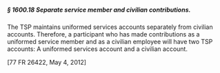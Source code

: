 ##### § 1600.18 Separate service member and civilian contributions. #####

The TSP maintains uniformed services accounts separately from civilian accounts. Therefore, a participant who has made contributions as a uniformed service member and as a civilian employee will have two TSP accounts: A uniformed services account and a civilian account.

[77 FR 26422, May 4, 2012]